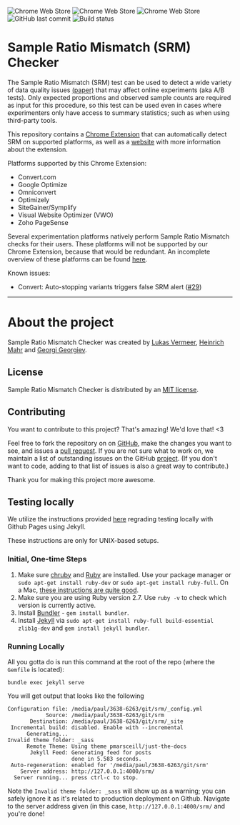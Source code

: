 ![Chrome Web Store](https://img.shields.io/chrome-web-store/v/ikielffdbameifemkibfheolelbohipn?label=Store%20Release)
![Chrome Web Store](https://img.shields.io/chrome-web-store/stars/ikielffdbameifemkibfheolelbohipn?label=Store%20Rating)
![Chrome Web Store](https://img.shields.io/chrome-web-store/users/ikielffdbameifemkibfheolelbohipn?label=Extension%20Users)
![GitHub last commit](https://img.shields.io/github/last-commit/lukasvermeer/srm?label=Last%20Repo%20Commit)
![Build status](https://img.shields.io/github/workflow/status/lukasvermeer/srm/NodeCI?label=Build%20Status)

# Sample Ratio Mismatch (SRM) Checker

The Sample Ratio Mismatch (SRM) test can be used to detect a wide variety of data quality issues [(paper)](https://dl.acm.org/citation.cfm?id=3330722) that may affect online experiments (aka A/B tests). Only expected proportions and observed sample counts are required as input for this procedure, so this test can be used even in cases where experimenters only have access to summary statistics; such as when using third-party tools.

This repository contains a [Chrome Extension](https://chrome.google.com/webstore/detail/sample-ratio-mismatch-che/ikielffdbameifemkibfheolelbohipn) that can automatically detect SRM on supported platforms, as well as a [website](https://lukasvermeer.nl/srm/) with more information about the extension.

Platforms supported by this Chrome Extension:
- Convert.com
- Google Optimize
- Omniconvert
- Optimizely
- SiteGainer/Symplify
- Visual Website Optimizer (VWO)
- Zoho PageSense

Several experimentation platforms natively perform Sample Ratio Mismatch checks for their users. These platforms will not be supported by our Chrome Extension, because that would be redundant. An incomplete overview of these platforms can be found [here](https://www.lukasvermeer.nl/srm/docs/reference/platforms/).

Known issues:
- Convert: Auto-stopping variants triggers false SRM alert ([#29](https://github.com/lukasvermeer/srm/issues/29))

---

# About the project

Sample Ratio Mismatch Checker was created by [Lukas Vermeer](http://lukasvermeer.nl), [Heinrich Mahr](https://heinrich333.github.io) and [Georgi Georgiev](http://blog.analytics-toolkit.com).

## License

Sample Ratio Mismatch Checker is distributed by an [MIT license](https://github.com/lukasvermeer/srm/tree/master/LICENSE).

## Contributing

You want to contribute to this project? That's amazing! We'd love that! <3

Feel free to fork the repository on on [GitHub](http://github.com/lukasvermeer/srm), make the changes you want to see, and issues a [pull request](https://help.github.com/en/github/collaborating-with-issues-and-pull-requests/about-pull-requests). If you are not sure what to work on, we maintain a list of outstanding issues on the GitHub [project](https://github.com/lukasvermeer/srm/issues). (If you don't want to code, adding to that list of issues is also a great way to contribute.)

Thank you for making this project more awesome.

## Testing locally

We utilize the instructions provided [here](https://help.github.com/en/github/working-with-github-pages/testing-your-github-pages-site-locally-with-jekyll) regrading testing locally with Github Pages using Jekyll. 

These instructions are only for UNIX-based setups. 

### Initial, One-time Steps

1. Make sure [chruby](https://github.com/postmodern/chruby) and [Ruby](https://www.ruby-lang.org/en/documentation/installation/) are installed. Use your package manager or ``sudo apt-get install ruby-dev`` or ``sudo apt-get install ruby-full``. On a Mac, [these instructions are quite good](https://www.moncefbelyamani.com/how-to-install-xcode-homebrew-git-rvm-ruby-on-mac/).
2. Make sure you are using Ruby version 2.7. Use ``ruby -v`` to check which version is currently active.
3. Install [Bundler](https://bundler.io/) - ``gem install bundler``.
4. Install [Jekyll](https://jekyllrb.com/docs/installation/ubuntu/) via ``sudo apt-get install ruby-full build-essential zlib1g-dev`` and ``gem install jekyll bundler``.

### Running Locally

All you gotta do is run this command at the root of the repo (where the ``Gemfile`` is located):

``bundle exec jekyll serve``

You will get output that looks like the following
```console
Configuration file: /media/paul/3638-6263/git/srm/_config.yml
            Source: /media/paul/3638-6263/git/srm
       Destination: /media/paul/3638-6263/git/srm/_site
 Incremental build: disabled. Enable with --incremental
      Generating... 
Invalid theme folder: _sass
      Remote Theme: Using theme pmarsceill/just-the-docs
       Jekyll Feed: Generating feed for posts
                    done in 5.583 seconds.
 Auto-regeneration: enabled for '/media/paul/3638-6263/git/srm'
    Server address: http://127.0.0.1:4000/srm/
  Server running... press ctrl-c to stop.
```

Note the ``Invalid theme folder: _sass`` will show up as a warning; you can safely ignore it as it's related to production deployment on Github. Navigate to the server address given (in this case, ``http://127.0.0.1:4000/srm/`` and you're done!
